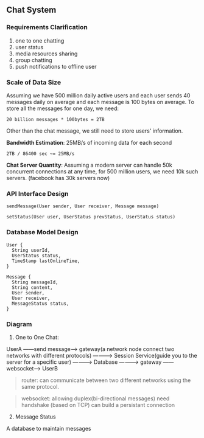 ## Chat System

### Requirements Clarification
1. one to one chatting
2. user status
3. media resources sharing
4. group chatting
5. push notifications to offline user


### Scale of Data Size
Assuming we have 500 million daily active users and each user sends 40 messages daily on average and each message is 100 bytes on average. To store all the messages for one day, we need:

```20 billion messages * 100bytes = 2TB```

Other than the chat message, we still need to store users' information.


**Bandwidth Estimation**: 25MB/s of incoming data for each second

```2TB / 86400 sec ~= 25MB/s```


**Chat Server Quantity**: 
Assuming a modern server can handle 50k concurrent connections at any time, for 500 million users, we need 10k such servers. (facebook has 30k servers now)


### API Interface Design

```sendMessage(User sender, User receiver, Message message)```

```setStatus(User user, UserStatus prevStatus, UserStatus status)```

### Database Model Design

```
User {
  String userId,
  UserStatus status,
  TimeStamp lastOnlineTime,
}
```
```
Message {
  String messageId,
  String content,
  User sender,
  User receiver,
  MessageStatus status,
}
```

### Diagram

1. One to One Chat:

UserA ——send message——> gateway(a network node connect two networks with different protocols) ————> Session Service(guide you to the server for a specific user) ————> Database ————> gateway —— websocket——> UserB


> router: can communicate between two different networks using the same protocol.

> websocket:
> allowing duplex(bi-directional messages)
> need handshake (based on TCP)
> can build a persistant connection


2. Message Status

A database to maintain messages






